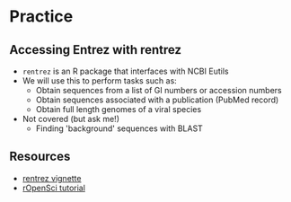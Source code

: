 # Practice

## Accessing Entrez with rentrez

- ```rentrez``` is an R package that interfaces with NCBI Eutils
- We will use this to perform tasks such as:
  - Obtain sequences from a list of GI numbers or accession numbers
  - Obtain sequences associated with a publication (PubMed record)
  - Obtain full length genomes of a viral species
- Not covered (but ask me!)
  - Finding 'background' sequences with BLAST

## Resources

- [rentrez vignette](http://cran.r-project.org/web/packages/rentrez/vignettes/rentrez_tutorial.html)
- [rOpenSci tutorial](https://ropensci.org/tutorials/rentrez_tutorial.html)
